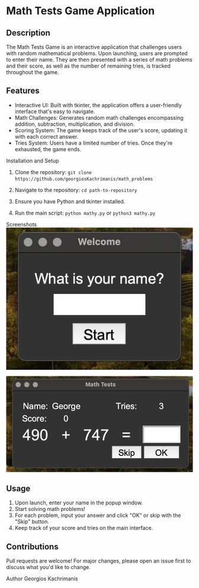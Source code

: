 <h1>Math Tests Game Application</h1>

<h2>Description</h2>

The Math Tests Game is an interactive application that challenges users with random mathematical problems. Upon launching, users are prompted to enter their name. They are then presented with a series of math problems and their score, as well as the number of remaining tries, is tracked throughout the game.

<h2>Features</h2>

- Interactive UI: Built with tkinter, the application offers a user-friendly interface that's easy to navigate.
- Math Challenges: Generates random math challenges encompassing addition, subtraction, multiplication, and division.
- Scoring System: The game keeps track of the user's score, updating it with each correct answer.
- Tries System: Users have a limited number of tries. Once they're exhausted, the game ends.

Installation and Setup

1. Clone the repository:
    `git clone https://github.com/georgiosKachrimanis/math_problems`

2. Navigate to the repository:
    `cd path-to-repository`

3. Ensure you have Python and tkinter installed.

4. Run the main script:
    `python mathy.py` or `python3 mathy.py`
   
Screenshots
 ![Alt text](<images/pop_up.jpg>)

 ![Alt text](images/main_window.jpg)

<h2>Usage</h2>

1. Upon launch, enter your name in the popup window.
2. Start solving math problems! 
3. For each problem, input your answer and click "OK" or skip with the "Skip" button.
4. Keep track of your score and tries on the main interface.

<h2>Contributions</h2>
Pull requests are welcome! For major changes, please open an issue first to discuss what you'd like to change.

Author
Georgios Kachrimanis

